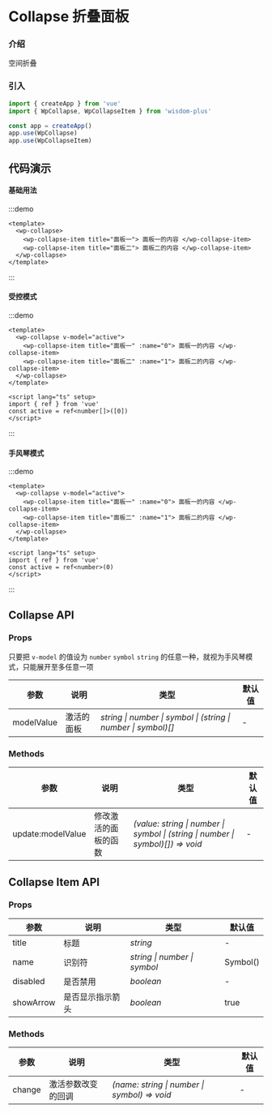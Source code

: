 # Collapse 折叠面板

### 介绍

空间折叠

### 引入

```js
import { createApp } from 'vue'
import { WpCollapse, WpCollapseItem } from 'wisdom-plus'

const app = createApp()
app.use(WpCollapse)
app.use(WpCollapseItem)
```

## 代码演示

#### 基础用法

:::demo
```vue
<template>
  <wp-collapse>
    <wp-collapse-item title="面板一"> 面板一的内容 </wp-collapse-item>
    <wp-collapse-item title="面板二"> 面板二的内容 </wp-collapse-item>
  </wp-collapse>
</template>
```
:::

<script lang="ts" setup></script>

#### 受控模式

:::demo
```vue
<template>
  <wp-collapse v-model="active">
    <wp-collapse-item title="面板一" :name="0"> 面板一的内容 </wp-collapse-item>
    <wp-collapse-item title="面板二" :name="1"> 面板二的内容 </wp-collapse-item>
  </wp-collapse>
</template>

<script lang="ts" setup>
import { ref } from 'vue'
const active = ref<number[]>([0])
</script>
```
:::

#### 手风琴模式

:::demo
```vue
<template>
  <wp-collapse v-model="active">
    <wp-collapse-item title="面板一" :name="0"> 面板一的内容 </wp-collapse-item>
    <wp-collapse-item title="面板二" :name="1"> 面板二的内容 </wp-collapse-item>
  </wp-collapse>
</template>

<script lang="ts" setup>
import { ref } from 'vue'
const active = ref<number>(0)
</script>
```
:::

## Collapse API

### Props

只要把 `v-model` 的值设为 `number` `symbol` `string` 的任意一种，就视为手风琴模式，只能展开至多任意一项

| 参数      | 说明           | 类型                                                                | 默认值 |
| --------- | -------------- | ------------------------------------------------------------------- | ------ |
| modelValue      | 激活的面板       | _string \| number \| symbol \| (string \| number \| symbol)[]_          | -     |

### Methods

| 参数      | 说明           | 类型                                                                | 默认值 |
| --------- | -------------- | ------------------------------------------------------------------- | ------ |
| update:modelValue      | 修改激活的面板的函数       | _(value: string \| number \| symbol \| (string \| number \| symbol)[]) => void_          | -     |

## Collapse Item API

### Props

| 参数      | 说明           | 类型                                                                | 默认值 |
| --------- | -------------- | ------------------------------------------------------------------- | ------ |
| title      | 标题       | _string_          | -     |
| name      | 识别符       | _string \| number \| symbol_          | Symbol()     |
| disabled      | 是否禁用       | _boolean_          | -     |
| showArrow      | 是否显示指示箭头       | _boolean_          | true     |

### Methods

| 参数      | 说明           | 类型                                                                | 默认值 |
| --------- | -------------- | ------------------------------------------------------------------- | ------ |
| change      | 激活参数改变的回调       | _(name: string \| number \| symbol) => void_          | -     |